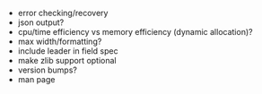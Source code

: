 * error checking/recovery
* json output?
* cpu/time efficiency vs memory efficiency (dynamic allocation)?
* max width/formatting?
* include leader in field spec
* make zlib support optional
* version bumps?
* man page
